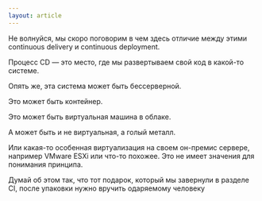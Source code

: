 ```yaml
---
layout: article
---
```

Не волнуйся, мы скоро поговорим в чем здесь отличие между этими
continuous delivery и continuous deployment.

Процесс CD — это место, где мы развертываем свой код в какой-то системе.

Опять же, эта система может быть бессерверной.

Это может быть контейнер.

Это может быть виртуальная машина в облаке.

А может быть и не виртуальная, а голый металл.

Или какая-то особенная виртуализация на своем он-премис сервере, например VMware ESXi или что-то похожее. Это не имеет значения для понимания принципа.

Думай об этом так, что тот подарок, который мы завернули в разделе CI, после упаковки нужно вручить одаряемому человеку
